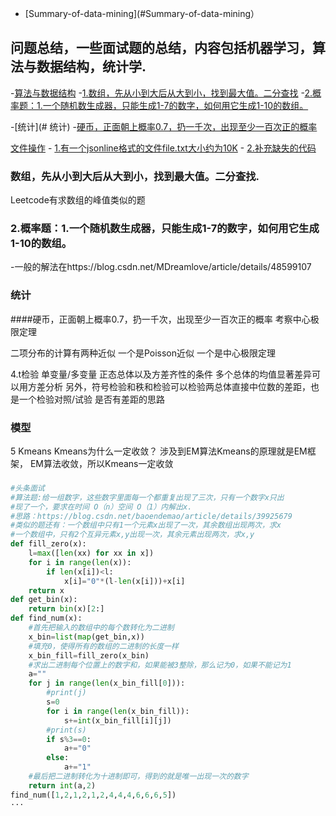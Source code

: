 <!-- TOC -->
- [Summary-of-data-mining](#Summary-of-data-mining）
## 问题总结，一些面试题的总结，内容包括机器学习，算法与数据结构，统计学.
   -[算法与数据结构](#算法与数据结构)
	   -[1.数组，先从小到大后从大到小，找到最大值。二分查找](#数组，先从小到大后从大到小，找到最大值。二分查找)
	   -[2.概率题：1.一个随机数生成器，只能生成1-7的数字，如何用它生成1-10的数组。](#2概率题：1.一个随机数生成器，只能生成1-7的数字，如何用它生成1-10的数组。)


  -[统计](# 统计)
	   -[硬币，正面朝上概率0.7，扔一千次，出现至少一百次正的概率](#硬币，正面朝上概率0.7，扔一千次，出现至少一百次正的概率)

   [文件操作](#文件操作)
        - [1.有一个jsonline格式的文件file.txt大小约为10K](#1有一个jsonline格式的文件filetxt大小约为10k)
        - [2.补充缺失的代码](#2补充缺失的代码)
	
 ### 数组，先从小到大后从大到小，找到最大值。二分查找.
 Leetcode有求数组的峰值类似的题
 
### 2.概率题：1.一个随机数生成器，只能生成1-7的数字，如何用它生成1-10的数组。

 -一般的解法在https://blog.csdn.net/MDreamlove/article/details/48599107

### 统计
####硬币，正面朝上概率0.7，扔一千次，出现至少一百次正的概率
   考察中心极限定理

二项分布的计算有两种近似  一个是Poisson近似 一个是中心极限定理

4.t检验 单变量/多变量  正态总体以及方差齐性的条件   多个总体的均值显著差异可以用方差分析
另外，符号检验和秩和检验可以检验两总体直接中位数的差距，也是一个检验对照/试验
是否有差距的思路

### 模型
5 Kmeans   Kmeans为什么一定收敛？  涉及到EM算法Kmeans的原理就是EM框架，
EM算法收敛，所以Kmeans一定收敛


###
```Python
#头条面试
#算法题:给一组数字，这些数字里面每一个都重复出现了三次，只有一个数字x只出
#现了一个，要求在时间 O（n）空间 O（1）内解出x.
#思路：https://blog.csdn.net/baoendemao/article/details/39925679
#类似的题还有：一个数组中只有1一个元素x出现了一次，其余数组出现两次，求x
#一个数组中，只有2个互异元素x,y出现一次，其余元素出现两次，求x,y
def fill_zero(x):
    l=max([len(xx) for xx in x])
    for i in range(len(x)):
        if len(x[i])<l:
            x[i]="0"*(l-len(x[i]))+x[i]
    return x            
def get_bin(x):
    return bin(x)[2:]
def find_num(x):
    #首先把输入的数组中的每个数转化为二进制
    x_bin=list(map(get_bin,x))
    #填充0，使得所有的数组的二进制的长度一样
    x_bin_fill=fill_zero(x_bin)
    #求出二进制每个位置上的数字和，如果能被3整除，那么记为0，如果不能记为1
    a=""
    for j in range(len(x_bin_fill[0])):
        #print(j)      
        s=0
        for i in range(len(x_bin_fill)):
            s+=int(x_bin_fill[i][j])
        #print(s)
        if s%3==0:
            a+="0"
        else:
            a+="1"
    #最后把二进制转化为十进制即可，得到的就是唯一出现一次的数字
    return int(a,2)
find_num([1,2,1,2,1,2,4,4,4,6,6,6,5])
···
